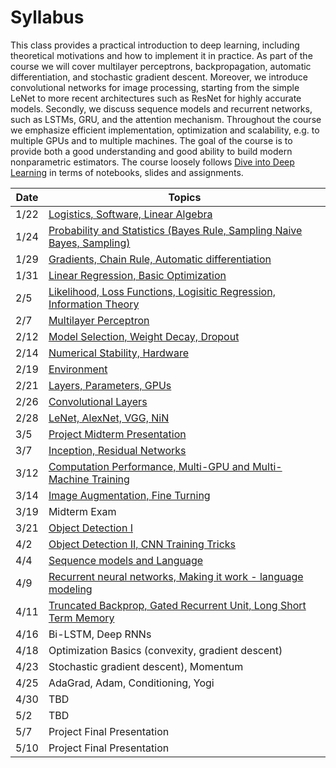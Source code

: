 # Syllabus

This class provides a practical introduction to deep learning, including theoretical motivations and how to implement it in practice. As part of the course we will cover multilayer perceptrons, backpropagation, automatic differentiation, and stochastic gradient descent. Moreover, we introduce convolutional networks for image processing, starting from the simple LeNet to more recent architectures such as ResNet for highly accurate models. Secondly, we discuss sequence models and recurrent networks, such as LSTMs, GRU, and the attention mechanism. Throughout the course we emphasize efficient implementation, optimization and scalability, e.g. to multiple GPUs and to multiple machines. The goal of the course is to provide both a good understanding and good ability to build modern nonparametric estimators. The course loosely follows [Dive into Deep Learning](http://d2l.ai) in terms of notebooks, slides and assignments.

| Date | Topics |
|------|--------|
| 1/22 | [Logistics, Software, Linear Algebra](units/introduction.html) |
| 1/24 | [Probability and Statistics (Bayes Rule, Sampling Naive Bayes, Sampling)](units/probability.html) |
| 1/29 | [Gradients, Chain Rule, Automatic differentiation](units/arrays.html) |
| 1/31 | [Linear Regression, Basic Optimization](units/linear.html) |
| 2/5  | [Likelihood, Loss Functions, Logisitic Regression, Information Theory](units/loss.html) |
| 2/7  | [Multilayer Perceptron](units/mlp.html) |
| 2/12 | [Model Selection, Weight Decay, Dropout](units/capacity.html) |
| 2/14 | [Numerical Stability, Hardware](units/dropout.html) |
| 2/19 | [Environment](units/environment.html) |
| 2/21 | [Layers, Parameters, GPUs](units/layers.html) |
| 2/26 | [Convolutional Layers](units/convnet.html)
| 2/28 | [LeNet, AlexNet, VGG, NiN](units/lenet.html) |
| 3/5  | [Project Midterm Presentation](project.html) |
| 3/7  | [Inception, Residual Networks](units/resnet.html) |
| 3/12 | [Computation Performance, Multi-GPU and Multi-Machine Training](units/parallel.html) |
| 3/14 | [Image Augmentation, Fine Turning](units/finetuning.html) |
| 3/19 | Midterm Exam |
| 3/21 | [Object Detection I](units/detection.html) |
| 4/2  | [Object Detection II, CNN Training Tricks](units/detection.html)  |
| 4/4  | [Sequence models and Language](units/sequence.html) |
| 4/9  | [Recurrent neural networks, Making it work - language modeling](units/rnn.html) |
| 4/11 | [Truncated Backprop, Gated Recurrent Unit, Long Short Term Memory](units/rnn.html) |
| 4/16 | Bi-LSTM, Deep RNNs |
| 4/18 | Optimization Basics (convexity, gradient descent) |
| 4/23 | Stochastic gradient descent), Momentum |
| 4/25 | AdaGrad, Adam, Conditioning, Yogi |
| 4/30 | TBD |
| 5/2  | TBD |
| 5/7  | Project Final Presentation |
| 5/10 | Project Final Presentation |
